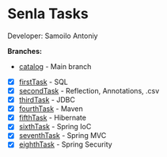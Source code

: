 # Senla Tasks
Developer: Samoilo Antoniy  

**Branches:**   

- [catalog](https://github.com/qualle34/Catalog/tree/catalog) - Main branch  

- [x] [firstTask](https://github.com/qualle34/Catalog/tree/firstTask) - SQL  
- [x] [secondTask](https://github.com/qualle34/Catalog/tree/secondTask) - Reflection, Annotations, .csv  
- [x] [thirdTask](https://github.com/qualle34/Catalog/tree/thirdTask) - JDBC 
- [x] [fourthTask](https://github.com/qualle34/Catalog/tree/fourthTask) - Maven
- [x] [fifthTask](https://github.com/qualle34/Catalog/tree/fifthTask) - Hibernate
- [x] [sixthTask](https://github.com/qualle34/Catalog/tree/sixthTask) - Spring IoC
- [x] [seventhTask](https://github.com/qualle34/Catalog/tree/seventhTask) - Spring MVC
- [x] [eighthTask](https://github.com/qualle34/Catalog/tree/eighthTask) - Spring Security
